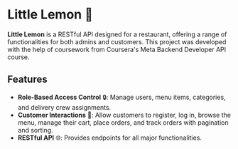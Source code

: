 # Little Lemon 🍋

**Little Lemon** is a RESTful API designed for a restaurant, offering a range of functionalities for both admins and customers. This project was developed with the help of coursework from Coursera's Meta Backend Developer API course.

## Features

- **Role-Based Access Control** 🔒: Manage users, menu items, categories, and delivery crew assignments.
- **Customer Interactions** 👥: Allow customers to register, log in, browse the menu, manage their cart, place orders, and track orders with pagination and sorting.
- **RESTful API** 🌐: Provides endpoints for all major functionalities.
